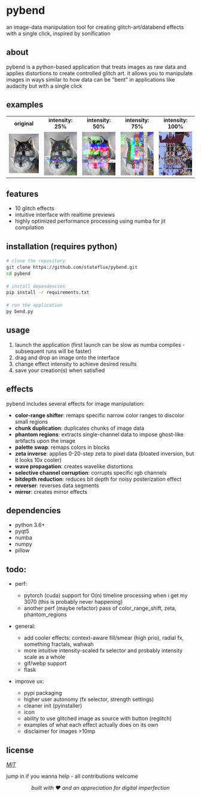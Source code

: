 # pybend
an image-data manipulation tool for creating glitch-art/databend effects with a single click, inspired by sonification


## about
pybend is a python-based application that treats images as raw data and applies distortions to create controlled glitch art. it allows you to manipulate images in ways similar to how data can be "bent" in applications like audacity but with a single click

## examples

<div align="center">
  <table>
    <tr>
      <td align="center"><b>original</b></td>
      <td align="center"><b>intensity: 25%</b></td>
      <td align="center"><b>intensity: 50%</b></td>
      <td align="center"><b>intensity: 75%</b></td>
      <td align="center"><b>intensity: 100%</b></td>
    </tr>
    <tr>
      <td><img src="examples/original.png" width="150px"></td>
      <td><img src="examples/25.png" width="150px"></td>
      <td><img src="examples/50.png" width="150px"></td>
      <td><img src="examples/75.png" width="150px"></td>
      <td><img src="examples/100.png" width="150px"></td>
    </tr>
  </table>
</div>

## features
- 10 glitch effects
- intuitive interface with realtime previews
- highly optimized performance processing using numba for jit compilation

## installation (requires python)
```bash
# clone the repository
git clone https://github.com/stateflux/pybend.git
cd pybend

# install dependencies
pip install -r requirements.txt

# run the application
py bend.py
```

## usage
1. launch the application (first launch can be slow as numba compiles - subsequent runs will be faster)
2. drag and drop an image onto the interface
3. change effect intensity to achieve desired results
4. save your creation(s) when satisfied

## effects
pybend includes several effects for image manipulation:

- **color-range shifter**: remaps specific narrow color ranges to discolor small regions 
- **chunk duplication**: duplicates chunks of image data
- **phantom regions**: extracts single-channel data to impose ghost-like artifacts upon the image
- **palette swap**: remaps colors in blocks
- **zeta inverse**: applies 0-20-step zeta to pixel data (bloated inversion, but it looks 10x cooler)
- **wave propagation**: creates wavelike distortions
- **selective channel corruption**: corrupts specific rgb channels
- **bitdepth reduction**: reduces bit depth for noisy posterization effect
- **reverser**: reverses data segments
- **mirror**: creates mirror effects

## dependencies
- python 3.6+
- pyqt5
- numba
- numpy
- pillow

## todo:
- perf:
    - pytorch (cuda) support for O(n) timeline processing when i get my 3070 (this is probably never happening)
    - another perf (maybe refactor) pass of color_range_shift, zeta, phantom_regions

- general:
    - add cooler effects: context-aware fill/smear (high prio), radial fx, something fractals, wahwah
    - more intuitive intensity-scaled fx selector and probably intensity scale as a whole
    - gif/webp support
    - flask

- improve ux:
    - pypi packaging
    - higher user autonomy (fx selector, strength settings)
    - cleaner init (pyinstaller)
    - icon
    - ability to use glitched image as source with button (reglitch)
    - examples of what each effect actually does on its own
    - disclaimer for images >10mp

## license
*[MIT](LICENSE)*

jump in if you wanna help - all contributions welcome

<p align="center"><em>built with ♥ and an appreciation for digital imperfection</em></p>